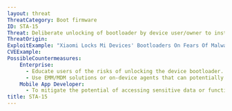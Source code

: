 ```yaml
---
layout: threat
ThreatCategory: Boot firmware
ID: STA-15
Threat: Deliberate unlocking of bootloader by device user/owner to install custom operating systems, which could then enable an attacker to use the bootloader to install malware.
ThreatOrigin:
ExploitExample: "Xiaomi Locks Mi Devices' Bootloaders On Fears Of Malware And Security Risks: Up To 21 Days To Unlock [^47]"
CVEExample:
PossibleCountermeasures:
    Enterprise:
      - Educate users of the risks of unlocking the device bootloader.
      - Use EMM/MDM solutions or on-device agents that can potentially detect rooted or jail-broken devices and subsequently, successfully block access to enterprise resources.
    Mobile App Developer:
      - To mitigate the potential of accessing sensitive data or functionality on rooted or jail-broken devices, leverage device attestation APIs to determine the device is in a known-good state prior to executing sensitve actions.
title: STA-15
---
```

